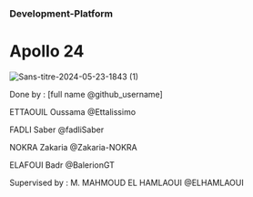 ### Development-Platform

# Apollo 24

![Sans-titre-2024-05-23-1843 (1)](https://github.com/m-elhamlaoui/development-platform-apollo24/assets/125411704/7ef35d35-e10c-4e63-965d-6966f9fc2e96)

Done by : [full name  @github_username]

ETTAOUIL Oussama @Ettalissimo

FADLI Saber @fadliSaber

NOKRA Zakaria @Zakaria-NOKRA

ELAFOUI Badr @BalerionGT

Supervised by :
M. MAHMOUD EL HAMLAOUI @ELHAMLAOUI


